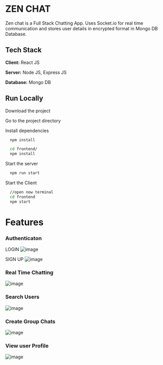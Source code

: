 
# ZEN CHAT

Zen chat is a Full Stack Chatting App.
Uses Socket.io for real time communication and stores user details in encrypted format in Mongo DB Database.
## Tech Stack

**Client:** React JS

**Server:** Node JS, Express JS

**Database:** Mongo DB
  
## Run Locally

Download the project

Go to the project directory

Install dependencies

```bash
  npm install
```

```bash
  cd frontend/
  npm install
```

Start the server

```bash
  npm run start
```
Start the Client

```bash
  //open now terminal
  cd frontend
  npm start
```

  
# Features

### Authenticaton
LOGIN
![image](https://github.com/Jaskaran-Singh99/Zen-chat-final/assets/86151494/50aa54ae-cc3a-45bc-9202-ed783754d456)

SIGN UP
![image](https://github.com/Jaskaran-Singh99/Zen-chat-final/assets/86151494/9a3428fc-8209-4116-9b46-7379b1f19a42)



### Real Time Chatting 
![image](https://github.com/Jaskaran-Singh99/Zen-chat-final/assets/86151494/e452fdf9-83e9-498e-9dc1-86559721335c)


### Search Users
![image](https://github.com/Jaskaran-Singh99/Zen-chat-final/assets/86151494/4530ae3f-23df-4fc2-a036-57fb7b294619)

### Create Group Chats
![image](https://github.com/Jaskaran-Singh99/Zen-chat-final/assets/86151494/b8f4ba60-a61e-408b-b9dc-da391aef3514)


### View  user Profile
![image](https://github.com/Jaskaran-Singh99/Zen-chat-final/assets/86151494/dbe08b31-9f8d-48c6-9f63-ce664d056297)



  
